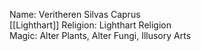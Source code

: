 Name: Veritheren Silvas Caprus  
[[Lighthart]]
Religion: Lighthart Religion  
Magic: Alter Plants, Alter Fungi, Illusory Arts